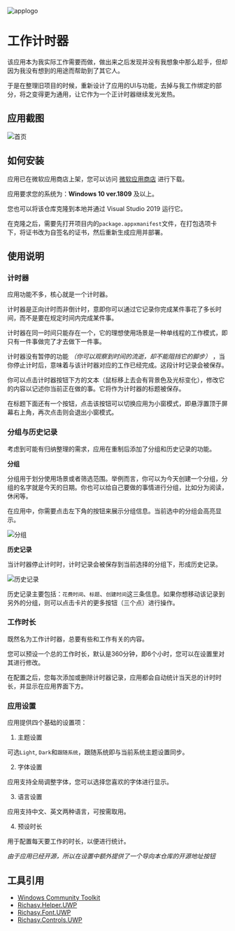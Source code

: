 ![applogo](https://i.loli.net/2020/07/08/hBNLW5H7YlJfqZF.png)

# 工作计时器

该应用本为我实际工作需要而做，做出来之后发现并没有我想象中那么趁手，但却因为我没有想到的用途而帮助到了其它人。

于是在整理旧项目的时候，重新设计了应用的UI与功能，去掉与我工作绑定的部分，将之变得更为通用，让它作为一个正计时器继续发光发热。

## 应用截图

![首页](https://i.loli.net/2020/07/11/5DqsmxAXp2Rzhfl.png)

## 如何安装

应用已在微软应用商店上架，您可以访问 [微软应用商店](https://www.microsoft.com/store/productId/9N71W9G714RK) 进行下载。

应用要求您的系统为：**Windows 10 ver.1809** 及以上。

您也可以将该仓库克隆到本地并通过 Visual Studio 2019 运行它。

在克隆之后，需要先打开项目内的`package.appxmanifest`文件，在打包选项卡下，将证书改为自签名的证书，然后重新生成应用并部署。

## 使用说明

### 计时器

应用功能不多，核心就是一个计时器。

计时器是正向计时而非倒计时，意即你可以通过它记录你完成某件事花了多长时间，而不是要在规定时间内完成某件事。

计时器在同一时间只能存在一个，它的理想使用场景是一种单线程的工作模式，即只有一件事做完了才去做下一件事。

计时器没有暂停的功能 *（你可以观察到时间的流逝，却不能阻挡它的脚步）* ，当你停止计时后，意味着与该计时器对应的工作已经完成。这段计时记录会被保存。

你可以点击计时器按钮下方的文本（鼠标移上去会有背景色及光标变化），修改它的内容以记述你当前正在做的事。它将作为计时器的标题被保存。

在标题下面还有一个按钮，点击该按钮可以切换应用为小窗模式，即悬浮置顶于屏幕右上角，再次点击则会退出小窗模式。

### 分组与历史记录

考虑到可能有归纳整理的需求，应用在重制后添加了分组和历史记录的功能。

**分组**

分组用于划分使用场景或者筛选范围。举例而言，你可以为今天创建一个分组，分组的名字就是今天的日期。你也可以给自己要做的事情进行分组，比如分为阅读，休闲等。

在应用中，你需要点击左下角的按钮来展示分组信息。当前选中的分组会高亮显示。

![分组](https://i.loli.net/2020/07/08/7zd4emhPUSVMvC9.png)

**历史记录**

当计时器停止计时时，计时记录会被保存到当前选择的分组下，形成历史记录。

![历史记录](https://i.loli.net/2020/07/08/jJslYTLpdfNHDah.png)

历史记录主要包括：`花费时间`、`标题`、`创建时间`这三条信息。如果你想移动该记录到另外的分组，则可以点击卡片的更多按钮（三个点）进行操作。

### 工作时长

既然名为工作计时器，总要有些和工作有关的内容。

您可以预设一个总的工作时长，默认是360分钟，即6个小时，您可以在设置里对其进行修改。

在配置之后，您每次添加或删除计时器记录，应用都会自动统计当天总的计时时长，并显示在应用界面下方。

### 应用设置

应用提供四个基础的设置项：

1. 主题设置

可选`Light`, `Dark`和`跟随系统`，跟随系统即与当前系统主题设置同步。

2. 字体设置

应用支持全局调整字体，您可以选择您喜欢的字体进行显示。

3. 语言设置

应用支持中文、英文两种语言，可按需取用。

4. 预设时长

用于配置每天要工作的时长，以便进行统计。

*由于应用已经开源，所以在设置中额外提供了一个导向本仓库的开源地址按钮*

## 工具引用

- [Windows Community Toolkit](https://github.com/windows-toolkit/WindowsCommunityToolkit)
- [Richasy.Helper.UWP](https://github.com/Richasy/Richasy-Helper-UWP)
- [Richasy.Font.UWP](https://github.com/Richasy/Richasy-Font-UWP)
- [Richasy.Controls.UWP](https://github.com/Richasy/Richasy-Controls-UWP)
